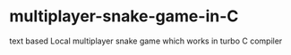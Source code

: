# multiplayer-snake-game-in-C
text based Local multiplayer snake game which works in turbo C compiler
